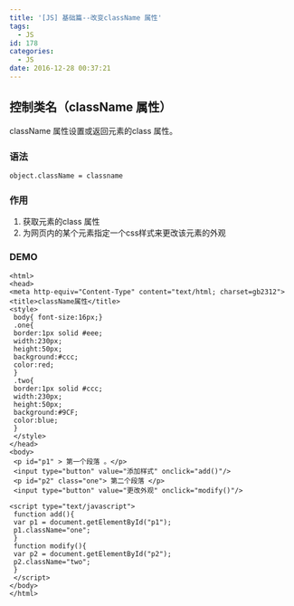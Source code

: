 ```yaml
---
title: '[JS] 基础篇--改变className 属性'
tags:
  - JS
id: 178
categories:
  - JS
date: 2016-12-28 00:37:21
---
```


## 控制类名（className 属性）

className 属性设置或返回元素的class 属性。
### 语法

	object.className = classname
### 作用

1. 获取元素的class 属性
2. 为网页内的某个元素指定一个css样式来更改该元素的外观

### DEMO
	<html>
	<head>
	<meta http-equiv="Content-Type" content="text/html; charset=gb2312">
	<title>className属性</title>
	<style>
	 body{ font-size:16px;}
	 .one{
	 border:1px solid #eee;
	 width:230px;
	 height:50px;
	 background:#ccc;
	 color:red;
	 }
	 .two{
	 border:1px solid #ccc;
	 width:230px;
	 height:50px;
	 background:#9CF;
	 color:blue;
	 }
	 </style>
	</head>
	<body>
	 <p id="p1" > 第一个段落 。</p>
	 <input type="button" value="添加样式" onclick="add()"/>
	 <p id="p2" class="one"> 第二个段落 </p>
	 <input type="button" value="更改外观" onclick="modify()"/>
	
	<script type="text/javascript">
	 function add(){
	 var p1 = document.getElementById("p1");
	 p1.className="one";
	 }
	 function modify(){
	 var p2 = document.getElementById("p2");
	 p2.className="two";
	 }
	 </script>
	</body>
	</html>